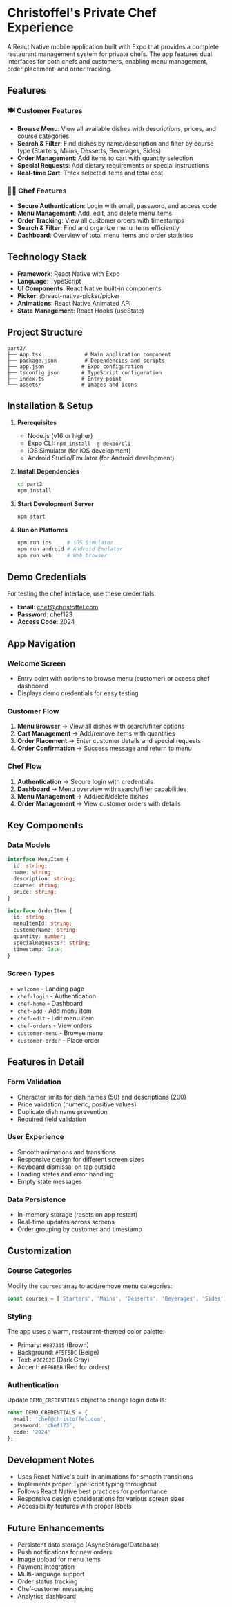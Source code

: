 # Christoffel's Private Chef Experience

A React Native mobile application built with Expo that provides a complete restaurant management system for private chefs. The app features dual interfaces for both chefs and customers, enabling menu management, order placement, and order tracking.

## Features

### 🍽️ Customer Features
- **Browse Menu**: View all available dishes with descriptions, prices, and course categories
- **Search & Filter**: Find dishes by name/description and filter by course type (Starters, Mains, Desserts, Beverages, Sides)
- **Order Management**: Add items to cart with quantity selection
- **Special Requests**: Add dietary requirements or special instructions
- **Real-time Cart**: Track selected items and total cost

### 👨‍🍳 Chef Features
- **Secure Authentication**: Login with email, password, and access code
- **Menu Management**: Add, edit, and delete menu items
- **Order Tracking**: View all customer orders with timestamps
- **Search & Filter**: Find and organize menu items efficiently
- **Dashboard**: Overview of total menu items and order statistics

## Technology Stack

- **Framework**: React Native with Expo
- **Language**: TypeScript
- **UI Components**: React Native built-in components
- **Picker**: @react-native-picker/picker
- **Animations**: React Native Animated API
- **State Management**: React Hooks (useState)

## Project Structure

```
part2/
├── App.tsx              # Main application component
├── package.json         # Dependencies and scripts
├── app.json            # Expo configuration
├── tsconfig.json       # TypeScript configuration
├── index.ts            # Entry point
└── assets/             # Images and icons
```

## Installation & Setup

1. **Prerequisites**
   - Node.js (v16 or higher)
   - Expo CLI: `npm install -g @expo/cli`
   - iOS Simulator (for iOS development)
   - Android Studio/Emulator (for Android development)

2. **Install Dependencies**
   ```bash
   cd part2
   npm install
   ```

3. **Start Development Server**
   ```bash
   npm start
   ```

4. **Run on Platforms**
   ```bash
   npm run ios     # iOS Simulator
   npm run android # Android Emulator
   npm run web     # Web browser
   ```

## Demo Credentials

For testing the chef interface, use these credentials:
- **Email**: chef@christoffel.com
- **Password**: chef123
- **Access Code**: 2024

## App Navigation

### Welcome Screen
- Entry point with options to browse menu (customer) or access chef dashboard
- Displays demo credentials for easy testing

### Customer Flow
1. **Menu Browser** → View all dishes with search/filter options
2. **Cart Management** → Add/remove items with quantities
3. **Order Placement** → Enter customer details and special requests
4. **Order Confirmation** → Success message and return to menu

### Chef Flow
1. **Authentication** → Secure login with credentials
2. **Dashboard** → Menu overview with search/filter capabilities
3. **Menu Management** → Add/edit/delete dishes
4. **Order Management** → View customer orders with details

## Key Components

### Data Models
```typescript
interface MenuItem {
  id: string;
  name: string;
  description: string;
  course: string;
  price: string;
}

interface OrderItem {
  id: string;
  menuItemId: string;
  customerName: string;
  quantity: number;
  specialRequests?: string;
  timestamp: Date;
}
```

### Screen Types
- `welcome` - Landing page
- `chef-login` - Authentication
- `chef-home` - Dashboard
- `chef-add` - Add menu item
- `chef-edit` - Edit menu item
- `chef-orders` - View orders
- `customer-menu` - Browse menu
- `customer-order` - Place order

## Features in Detail

### Form Validation
- Character limits for dish names (50) and descriptions (200)
- Price validation (numeric, positive values)
- Duplicate dish name prevention
- Required field validation

### User Experience
- Smooth animations and transitions
- Responsive design for different screen sizes
- Keyboard dismissal on tap outside
- Loading states and error handling
- Empty state messages

### Data Persistence
- In-memory storage (resets on app restart)
- Real-time updates across screens
- Order grouping by customer and timestamp

## Customization

### Course Categories
Modify the `courses` array to add/remove menu categories:
```typescript
const courses = ['Starters', 'Mains', 'Desserts', 'Beverages', 'Sides'];
```

### Styling
The app uses a warm, restaurant-themed color palette:
- Primary: `#8B7355` (Brown)
- Background: `#F5F5DC` (Beige)
- Text: `#2C2C2C` (Dark Gray)
- Accent: `#FF6B6B` (Red for orders)

### Authentication
Update `DEMO_CREDENTIALS` object to change login details:
```typescript
const DEMO_CREDENTIALS = {
  email: 'chef@christoffel.com',
  password: 'chef123',
  code: '2024'
};
```

## Development Notes

- Uses React Native's built-in animations for smooth transitions
- Implements proper TypeScript typing throughout
- Follows React Native best practices for performance
- Responsive design considerations for various screen sizes
- Accessibility features with proper labels

## Future Enhancements

- Persistent data storage (AsyncStorage/Database)
- Push notifications for new orders
- Image upload for menu items
- Payment integration
- Multi-language support
- Order status tracking
- Chef-customer messaging
- Analytics dashboard
